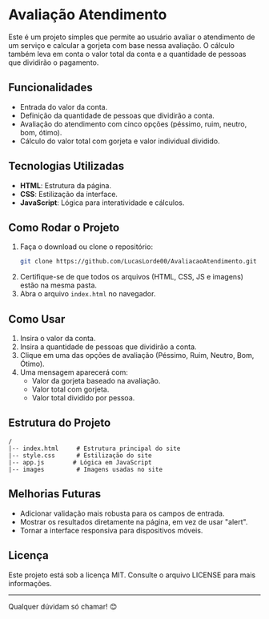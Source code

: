 # Avaliação Atendimento

Este é um projeto simples que permite ao usuário avaliar o atendimento de um serviço e calcular a gorjeta com base nessa avaliação. O cálculo também leva em conta o valor total da conta e a quantidade de pessoas que dividirão o pagamento.

## Funcionalidades
- Entrada do valor da conta.
- Definição da quantidade de pessoas que dividirão a conta.
- Avaliação do atendimento com cinco opções (péssimo, ruim, neutro, bom, ótimo).
- Cálculo do valor total com gorjeta e valor individual dividido.

## Tecnologias Utilizadas
- **HTML**: Estrutura da página.
- **CSS**: Estilização da interface.
- **JavaScript**: Lógica para interatividade e cálculos.

## Como Rodar o Projeto
1. Faça o download ou clone o repositório:
   ```bash
   git clone https://github.com/LucasLorde00/AvaliacaoAtendimento.git
   ```
2. Certifique-se de que todos os arquivos (HTML, CSS, JS e imagens) estão na mesma pasta.
3. Abra o arquivo `index.html` no navegador.

## Como Usar
1. Insira o valor da conta.
2. Insira a quantidade de pessoas que dividirão a conta.
3. Clique em uma das opções de avaliação (Péssimo, Ruim, Neutro, Bom, Ótimo).
4. Uma mensagem aparecerá com:
   - Valor da gorjeta baseado na avaliação.
   - Valor total com gorjeta.
   - Valor total dividido por pessoa.

## Estrutura do Projeto
```
/
|-- index.html     # Estrutura principal do site
|-- style.css      # Estilização do site
|-- app.js        # Lógica em JavaScript
|-- images         # Imagens usadas no site
```

## Melhorias Futuras
- Adicionar validação mais robusta para os campos de entrada.
- Mostrar os resultados diretamente na página, em vez de usar "alert".
- Tornar a interface responsiva para dispositivos móveis.

## Licença
Este projeto está sob a licença MIT. Consulte o arquivo LICENSE para mais informações.

---
Qualquer dúvidam só chamar! 😊



